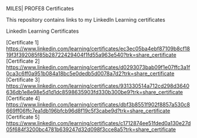 MILES| PROFE8 Certificates

This repository contains links to my LinkedIn Learning certificates

LinkedIn Learning Certificates

[Certificate 1] https://www.linkedin.com/learning/certificates/ec3ec05ba4ebf87109b8cf1819f3f392085f85b28722429404f1fd55a963e540?trk=share_certificate
[Certificate 2] https://www.linkedin.com/learning/certificates/d0293073bab09f1e07ffc3a1f0ca3c6ff0a951b084a18bc5e0dedb5d0078a7d2?trk=share_certificate
[Certificate 3] https://www.linkedin.com/learning/certificates/931330514a712cd298d3640636db1e8e98e5d1d1dc8598635903fd330b300be9?trk=share_certificate
[Certificate 4] https://www.linkedin.com/learning/certificates/dbf3b8551f902f8857a530c8669ff06ffc7ea1db196bfcb96d8f19c5f3cabe9d?trk=share_certificate
[Certificate 5] https://www.linkedin.com/learning/certificates/c1712874ee51fded0a130e27d05f684f3200bc4781b639247d32d098f3cce8a5?trk=share_certificate
